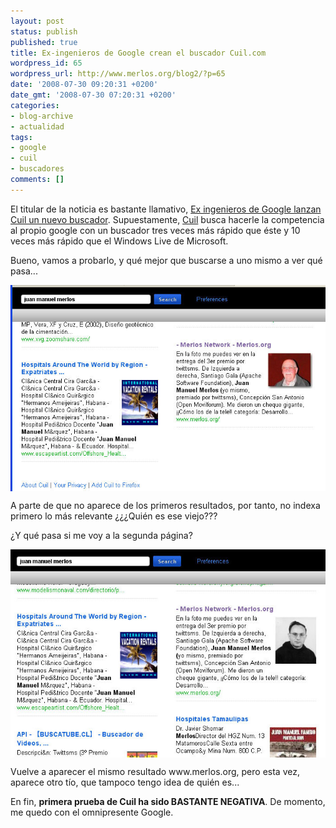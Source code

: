 ```yaml
---
layout: post
status: publish
published: true
title: Ex-ingenieros de Google crean el buscador Cuil.com
wordpress_id: 65
wordpress_url: http://www.merlos.org/blog2/?p=65
date: '2008-07-30 09:20:31 +0200'
date_gmt: '2008-07-30 07:20:31 +0200'
categories:
- blog-archive
- actualidad
tags:
- google
- cuil
- buscadores
comments: []
---
```

<p>El titular de la noticia es bastante llamativo, <a title="La noticia de El País" href="http://www.elpais.com/articulo/internet/Ex/ingenieros/Google/lanzan/Cuil/nuevo/buscador/elpeputec/20080728elpepunet_5/Tes">Ex ingenieros de Google lanzan Cuil un nuevo buscador</a>. Supuestamente, <a title="Cuil homepage" href="http://www.cuil.com">Cuil</a> busca hacerle la competencia al propio google con un buscador tres veces más rápido que éste y 10 veces más rápido que el Windows Live de Microsoft.</p>
<p>Bueno, vamos a probarlo, y qué mejor que buscarse a uno mismo a ver qué pasa...</p>
<p><img style="vertical-align: middle;" src="/assets/posts/dropbox/cuil-merlos.jpg" alt="Resultados Cuil" /></p>
<p>A parte de que no aparece de los primeros resultados, por tanto, no indexa primero lo más relevante ¿¿¿Quién es ese viejo???</p>
<p>¿Y qué pasa si me voy a la segunda página?</p>
<p><img style="vertical-align: middle;" src="/assets/posts/dropbox/cuil-merlos2.jpg" alt="Resultados Cuil segunda página" /></p>
<p>Vuelve a aparecer el mismo resultado www.merlos.org, pero esta vez, aparece otro tío, que tampoco tengo idea de quién es...</p>
<p>En fin, <strong>primera prueba de Cuil ha sido BASTANTE NEGATIVA</strong>. De momento, me quedo con el omnipresente Google.</p>
